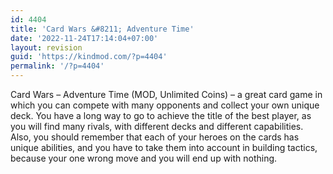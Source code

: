 ```yaml
---
id: 4404
title: 'Card Wars &#8211; Adventure Time'
date: '2022-11-24T17:14:04+07:00'
layout: revision
guid: 'https://kindmod.com/?p=4404'
permalink: '/?p=4404'
---
```


Card Wars – Adventure Time (MOD, Unlimited Coins) – a great card game in which you can compete with many opponents and collect your own unique deck. You have a long way to go to achieve the title of the best player, as you will find many rivals, with different decks and different capabilities. Also, you should remember that each of your heroes on the cards has unique abilities, and you have to take them into account in building tactics, because your one wrong move and you will end up with nothing.